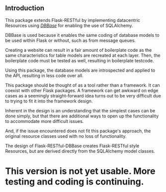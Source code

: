 ## Introduction

This package extends Flask-RESTful by implementing datacentric Resources using *[DBBase](https://sidorof.github.io/dbbase/)* for enabling the use of SQLAlchemy.

DBBase is used because it enables the same coding of database models to be used within Flask or without, such as from message queues.

Creating a website can result in a fair amount of boilerplate code as the same characteristics for table models are recreated at each layer. Then, the boilerplate code must be tested as well, resulting in boilerplate testcode.

Using this package, the database models are introspected and applied to the API, resulting in less code over all.

This package should be thought of as a tool rather than a framework. It can coexist with other Flask packages. A framework can get awkward on edge cases as a seemingly straight-forward idea turns out to be very difficult due to trying to fit it into the framework design.

Inherent in the design is an understanding that the simplest cases can be done simply, but that there are additional ways to open up the functionality to accommodate more difficult issues.

And, if the issue encountered does not fit this package's approach, the original resource classes used with no loss of functionality.

The design of Flask-RESTful-DBBase creates Flask-RESTful style Resources, but are derived directly from the SQLAlchemy model classes.

# This version is not yet usable. More testing and coding is continuing.
